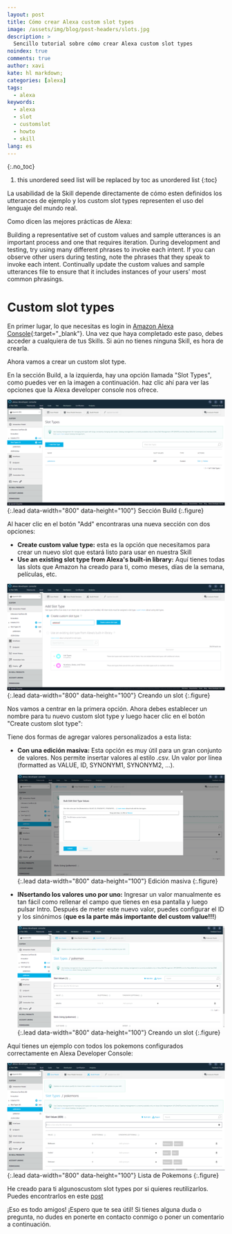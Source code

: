 ```yaml
---
layout: post
title: Cómo crear Alexa custom slot types
image: /assets/img/blog/post-headers/slots.jpg
description: >
  Sencillo tutorial sobre cómo crear Alexa custom slot types
noindex: true
comments: true
author: xavi
kate: hl markdown;
categories: [alexa]
tags:
  - alexa
keywords:
  - alexa
  - slot
  - customslot
  - howto
  - skill
lang: es
---
```

{:.no_toc}
1. this unordered seed list will be replaced by toc as unordered list
{:toc}

La usabilidad de la Skill depende directamente de cómo esten definidos los utterances de ejemplo y los custom slot types representen el uso del lenguaje del mundo real.

Como dicen las mejores prácticas de Alexa:

Building a representative set of custom values and sample utterances is an important process and one that requires iteration. During development and testing, try using many different phrases to invoke each intent. If you can observe other users during testing, note the phrases that they speak to invoke each intent. Continually update the custom values and sample utterances file to ensure that it includes instances of your users' most common phrasings.

# Custom slot types

En primer lugar, lo que necesitas es login in [Amazon Alexa Console](https://developer.amazon.com/alexa){:target="_blank"}. Una vez que haya completado este paso, debes acceder a cualquiera de tus Skills. Si aún no tienes ninguna Skill, es hora de crearla. 

Ahora vamos a crear un custom slot type. 

En la sección Build, a la izquierda, hay una opción llamada "Slot Types", como puedes ver en la imagen a continuación. haz clic ahí para ver las opciones que la Alexa developer console nos ofrece.

![Full-width image](/assets/img/blog/tutorials/custom-slot-types/custom-slot-types-1.png){:.lead data-width="800" data-height="100"}
Sección Build
{:.figure}


Al hacer clic en el botón "Add" encontraras una nueva sección con dos opciones:
* **Create custom value type:**
 esta es la opción que necesitamos para crear un nuevo slot que estará listo para usar en nuestra Skill
* **Use an existing slot type from Alexa's built-in library:**
  Aquí tienes todas las slots que Amazon ha creado para ti, como meses, días de la semana, películas, etc.

![Full-width image](/assets/img/blog/tutorials/custom-slot-types/custom-slot-types-2.png){:.lead data-width="800" data-height="100"}
Creando un slot
{:.figure}

Nos vamos a centrar en la primera opción. Ahora debes establecer un nombre para tu nuevo custom slot type y luego hacer clic en el botón "Create custom slot type":

Tiene dos formas de agregar valores personalizados a esta lista:
* **Con una edición masiva:**
  Esta opción es muy útil para un gran conjunto de valores. Nos permite insertar valores al estilo .csv. Un valor por línea (formatted as VALUE, ID, SYNONYM1, SYNONYM2, …).

  ![Full-width image](/assets/img/blog/tutorials/custom-slot-types/custom-slot-types-4.png){:.lead data-width="800" data-height="100"}
  Edición masiva
  {:.figure}

* **INsertando los valores uno por uno:**
  Ingresar un valor manualmente es tan fácil como rellenar el campo que tienes en esa pantalla y luego pulsar Intro. Después de meter este nuevo valor, puedes configurar el ID y los sinónimos (**que es la parte más importante del custom value!!!**)

  ![Full-width image](/assets/img/blog/tutorials/custom-slot-types/custom-slot-types-3.png){:.lead data-width="800" data-height="100"}
 Creando un slot
  {:.figure}
  

Aquí tienes un ejemplo con todos los pokemons configurados correctamente en Alexa Developer Console:

![Full-width image](/assets/img/blog/tutorials/custom-slot-types/custom-slot-types-5.png){:.lead data-width="800" data-height="100"}
Lista de Pokemons
{:.figure}

He creado para ti algunoscustom slot types por si quieres reutilizarlos. Puedes encontrarlos en este [post](/alexa/2020-03-01-alexa-useful-custom-slots-types)

¡Eso es todo amigos! ¡Espero que te sea útil! Si tienes alguna duda o pregunta, no dudes en ponerte en contacto conmigo o poner un comentario a continuación.